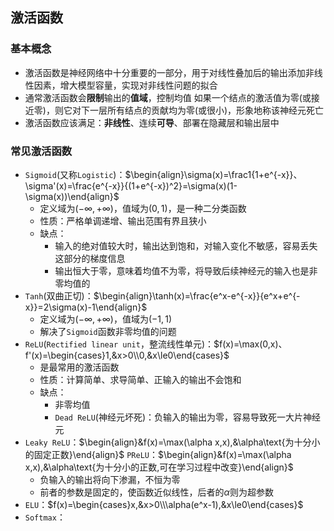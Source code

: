 ## 激活函数

### 基本概念

- 激活函数是神经网络中十分重要的一部分，用于对线性叠加后的输出添加非线性因素，增大模型容量，实现对非线性问题的拟合
- 通常激活函数会**限制**输出的**值域**，控制均值
  如果一个结点的激活值为零(或接近零)，则它对下一层所有结点的贡献均为零(或很小)，形象地称该神经元死亡
- 激活函数应该满足：**非线性**、连续**可导**、部署在隐藏层和输出层中

### 常见激活函数

- `Sigmoid`(又称`Logistic`)：$\begin{align}\sigma(x)=\frac1{1+e^{-x}}、\sigma'(x)=\frac{e^{-x}}{(1+e^{-x})^2}=\sigma(x)(1-\sigma(x))\end{align}$
  - 定义域为$(-\infty,+\infty)$，值域为$(0,1)$，是一种二分类函数
  - 性质：严格单调递增、输出范围有界且狭小
  - 缺点：
    - 输入的绝对值较大时，输出达到饱和，对输入变化不敏感，容易丢失这部分的梯度信息
    - 输出恒大于零，意味着均值不为零，将导致后续神经元的输入也是非零均值的
- `Tanh`(双曲正切)：$\begin{align}\tanh(x)=\frac{e^x-e^{-x}}{e^x+e^{-x}}=2\sigma(x)-1\end{align}$
  - 定义域为$(-\infty,+\infty)$，值域为$(-1,1)$
  - 解决了`Sigmoid`函数非零均值的问题
- `ReLU`(`Rectified linear unit`，整流线性单元)：$f(x)=\max(0,x)、f'(x)=\begin{cases}1,&x>0\\0,&x\le0\end{cases}$
  - 是最常用的激活函数
  - 性质：计算简单、求导简单、正输入的输出不会饱和
  - 缺点：
    - 非零均值
    - `Dead ReLU`(神经元坏死)：负输入的输出为零，容易导致死一大片神经元
- `Leaky ReLU`：$\begin{align}&f(x)=\max(\alpha x,x),&\alpha\text{为十分小的固定正数}\end{align}$
  `PReLU`：$\begin{align}&f(x)=\max(\alpha x,x),&\alpha\text{为十分小的正数,可在学习过程中改变}\end{align}$
  - 负输入的输出将向下渗漏，不恒为零
  - 前者的参数是固定的，使函数近似线性，后者的$\alpha$则为超参数
- `ELU`：$f(x)=\begin{cases}x,&x>0\\\alpha(e^x-1),&x\le0\end{cases}$
- `Softmax`：